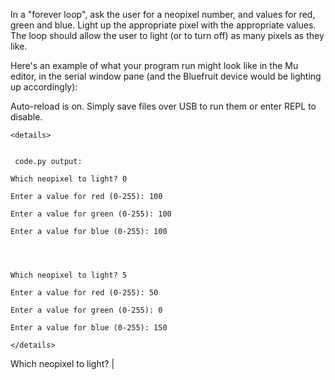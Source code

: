 In a "forever loop", ask the user for a neopixel number, and values for red, green and blue. 
Light up the appropriate pixel with the appropriate values. 
The loop should allow the user to light (or to turn off) as many pixels as they like.

Here's an example of what your program run might look like in the Mu editor, in the serial window pane (and the Bluefruit device would be lighting up accordingly):

Auto-reload is on. Simply save files over USB to run them or enter REPL to disable.

```
<details>


 code.py output:

Which neopixel to light? 0

Enter a value for red (0-255): 100

Enter a value for green (0-255): 100

Enter a value for blue (0-255): 100




Which neopixel to light? 5

Enter a value for red (0-255): 50

Enter a value for green (0-255): 0

Enter a value for blue (0-255): 150

</details>
```





Which neopixel to light? |
